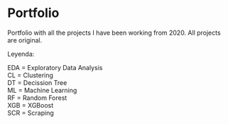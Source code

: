 # Portfolio
Portfolio with all the projects I have been working from 2020.
All projects are original.

Leyenda:

EDA = Exploratory Data Analysis \
CL = Clustering \
DT = Decission Tree \
ML = Machine Learning \
RF = Random Forest \
XGB = XGBoost \
SCR = Scraping 

